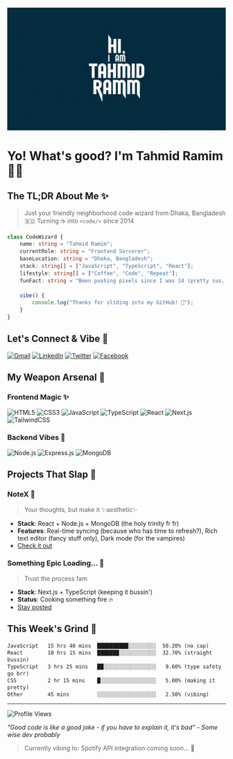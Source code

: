 ![Github Banner](https://raw.githubusercontent.com/Raaaaaaamim/Raaaaaaamim/refs/heads/main/banner.jpeg)

# Yo! What's good? I'm Tahmid Ramim 👋🔥

## The TL;DR About Me ✨
> Just your friendly neighborhood code wizard from Dhaka, Bangladesh 🇧🇩 
> Turning ☕ into `<code/>` since 2014

```typescript
class CodeWizard {
    name: string = "Tahmid Ramim";
    currentRole: string = "Frontend Sorcerer";
    baseLocation: string = "Dhaka, Bangladesh";
    stack: string[] = ["JavaScript", "TypeScript", "React"];
    lifestyle: string[] = ["Coffee", "Code", "Repeat"];
    funFact: string = "Been pushing pixels since I was 14 (pretty sus, right?)";
    
    vibe() {
        console.log("Thanks for sliding into my GitHub! 🚀");
    }
}
```

## Let's Connect & Vibe 🌟
[![Gmail](https://img.shields.io/badge/Shoot_a_Message-tahmidramim0@gmail.com-EA4335?style=flat-square&logo=gmail&logoColor=white)](mailto:tahmidramim0@gmail.com)
[![LinkedIn](https://img.shields.io/badge/Let's_Connect-Tahmid_Ramim-0A66C2?style=flat-square&logo=linkedin&logoColor=white)](https://linkedin.com/in/Raaaaaaamim)
[![Twitter](https://img.shields.io/badge/Drop_a_Follow-@ramim-1DA1F2?style=flat-square&logo=twitter&logoColor=white)](https://twitter.com/Raaaaaaamim)
[![Facebook](https://img.shields.io/badge/Say_Hi-Tahmid_Ramim-1877F2?style=flat-square&logo=facebook&logoColor=white)](https://facebook.com/Raaaaaaamim)

## My Weapon Arsenal 🚀
### Frontend Magic ✨
![HTML5](https://img.shields.io/badge/HTML5-%23E34F26.svg?style=for-the-badge&logo=html5&logoColor=white)
![CSS3](https://img.shields.io/badge/CSS3-%231572B6.svg?style=for-the-badge&logo=css3&logoColor=white)
![JavaScript](https://img.shields.io/badge/JavaScript-%23323330.svg?style=for-the-badge&logo=javascript&logoColor=%23F7DF1E)
![TypeScript](https://img.shields.io/badge/TypeScript-%23007ACC.svg?style=for-the-badge&logo=typescript&logoColor=white)
![React](https://img.shields.io/badge/React-%2320232a.svg?style=for-the-badge&logo=react&logoColor=%2361DAFB)
![Next.js](https://img.shields.io/badge/Next.js-black?style=for-the-badge&logo=next.js&logoColor=white)
![TailwindCSS](https://img.shields.io/badge/TailwindCSS-%2338B2AC.svg?style=for-the-badge&logo=tailwind-css&logoColor=white)

### Backend Vibes 🎵
![Node.js](https://img.shields.io/badge/Node.js-6DA55F?style=for-the-badge&logo=node.js&logoColor=white)
![Express.js](https://img.shields.io/badge/Express.js-%23404d59.svg?style=for-the-badge&logo=express&logoColor=%2361DAFB)
![MongoDB](https://img.shields.io/badge/MongoDB-%234ea94b.svg?style=for-the-badge&logo=mongodb&logoColor=white)

## Projects That Slap 💫
### NoteX 📝
> Your thoughts, but make it ✨aesthetic✨
- **Stack**: React + Node.js + MongoDB (the holy trinity fr fr)
- **Features**: Real-time syncing (because who has time to refresh?), Rich text editor (fancy stuff only), Dark mode (for the vampires)
- [Check it out](https://github.com/Raaaaaaamim/NoteX)

### Something Epic Loading... 👀
> Trust the process fam
- **Stack**: Next.js + TypeScript (keeping it bussin')
- **Status**: Cooking something fire 🔥
- [Stay posted](https://github.com/Raaaaaaamim)

## This Week's Grind 💪
```text
JavaScript   15 hrs 40 mins  ██████████░░░░░░░░░  50.20% (no cap)
React        10 hrs 15 mins  ███████░░░░░░░░░░░░  32.70% (straight bussin)
TypeScript   3 hrs 25 mins   ██░░░░░░░░░░░░░░░░░   9.60% (type safety go brr)
CSS          2 hr 15 mins    █░░░░░░░░░░░░░░░░░░   5.00% (making it pretty)
Other        45 mins         ░░░░░░░░░░░░░░░░░░░   2.50% (vibing)
```

---
![Profile Views](https://komarev.com/ghpvc/?username=Raaaaaaamim&color=blueviolet)

*"Good code is like a good joke - if you have to explain it, it's bad" - Some wise dev probably*

> Currently vibing to: Spotify API integration coming soon... 👀
